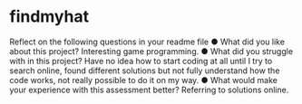 # findmyhat

Reflect on the following questions in your readme file
●	What did you like about this project?
Interesting game programming.
●	What did you struggle with in this project?
Have no idea how to start coding at all until I try to search online, found different solutions but not fully understand how the code works, not really possible to do it on my way.
●	What would make your experience with this assessment better?
Referring to solutions online.
